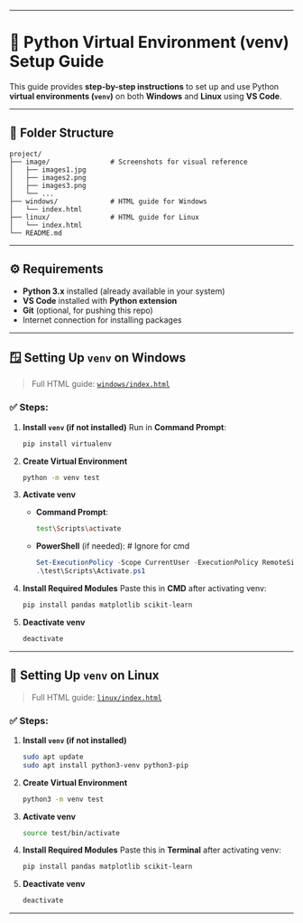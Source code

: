 
---

# 🐍 Python Virtual Environment (venv) Setup Guide

This guide provides **step-by-step instructions** to set up and use Python **virtual environments (`venv`)** on both **Windows** and **Linux** using **VS Code**.

---

## 📁 Folder Structure

```
project/
├── image/               # Screenshots for visual reference
│   ├── images1.jpg
│   ├── images2.png
│   ├── images3.png
│   └── ...
├── windows/             # HTML guide for Windows
│   └── index.html
├── linux/               # HTML guide for Linux
│   └── index.html
└── README.md
```

---

## ⚙️ Requirements

* **Python 3.x** installed (already available in your system)
* **VS Code** installed with **Python extension**
* **Git** (optional, for pushing this repo)
* Internet connection for installing packages

---

## 🪟 Setting Up `venv` on Windows

> Full HTML guide: [`windows/index.html`](windows/index.html)

### ✅ Steps:

1. **Install `venv` (if not installed)**
   Run in **Command Prompt**:

   ```bash
   pip install virtualenv
   ```

2. **Create Virtual Environment**

   ```bash
   python -m venv test
   ```

3. **Activate venv**

   * **Command Prompt**:

     ```bash
     test\Scripts\activate
     ```
   * **PowerShell** (if needed): # Ignore for cmd 

     ```powershell 
     Set-ExecutionPolicy -Scope CurrentUser -ExecutionPolicy RemoteSigned
     .\test\Scripts\Activate.ps1
     ```

4. **Install Required Modules**
   Paste this in **CMD** after activating venv:

   ```bash
   pip install pandas matplotlib scikit-learn
   ```

5. **Deactivate venv**

   ```bash
   deactivate
   ```

---

## 🐧 Setting Up `venv` on Linux

> Full HTML guide: [`linux/index.html`](linux/index.html)

### ✅ Steps:

1. **Install `venv` (if not installed)**

   ```bash
   sudo apt update
   sudo apt install python3-venv python3-pip
   ```

2. **Create Virtual Environment**

   ```bash
   python3 -m venv test
   ```

3. **Activate venv**

   ```bash
   source test/bin/activate
   ```

4. **Install Required Modules**
   Paste this in **Terminal** after activating venv:

   ```bash
   pip install pandas matplotlib scikit-learn
   ```

5. **Deactivate venv**

   ```bash
   deactivate
   ```

---



